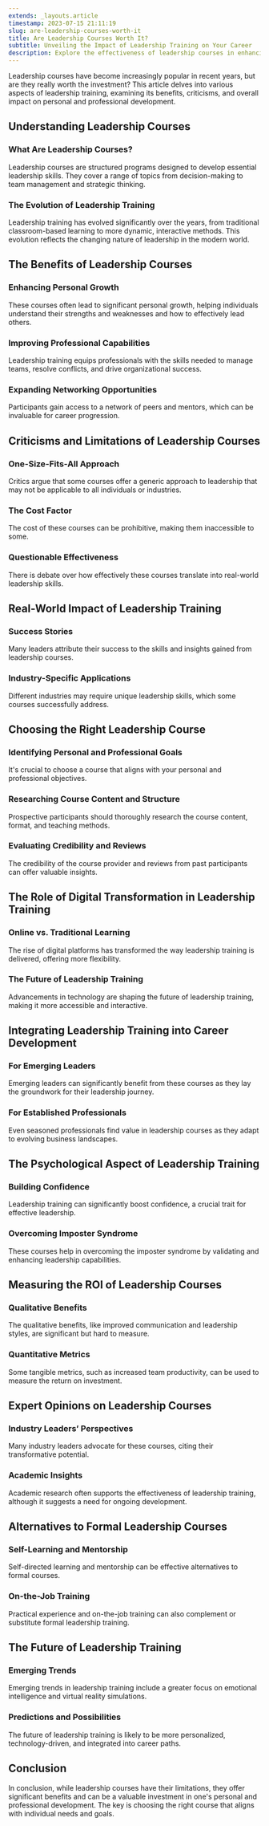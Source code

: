 ```yaml
---
extends: _layouts.article
timestamp: 2023-07-15 21:11:19
slug: are-leadership-courses-worth-it
title: Are Leadership Courses Worth It?
subtitle: Unveiling the Impact of Leadership Training on Your Career
description: Explore the effectiveness of leadership courses in enhancing personal and professional growth. Discover the benefits, limitations, and real-world applications of leadership training.
---
```

Leadership courses have become increasingly popular in recent years, but are they really worth the investment? This article delves into various aspects of leadership training, examining its benefits, criticisms, and overall impact on personal and professional development.

## Understanding Leadership Courses
### What Are Leadership Courses?
Leadership courses are structured programs designed to develop essential leadership skills. They cover a range of topics from decision-making to team management and strategic thinking.

### The Evolution of Leadership Training
Leadership training has evolved significantly over the years, from traditional classroom-based learning to more dynamic, interactive methods. This evolution reflects the changing nature of leadership in the modern world.

## The Benefits of Leadership Courses
### Enhancing Personal Growth
These courses often lead to significant personal growth, helping individuals understand their strengths and weaknesses and how to effectively lead others.

### Improving Professional Capabilities
Leadership training equips professionals with the skills needed to manage teams, resolve conflicts, and drive organizational success.

### Expanding Networking Opportunities
Participants gain access to a network of peers and mentors, which can be invaluable for career progression.

## Criticisms and Limitations of Leadership Courses
### One-Size-Fits-All Approach
Critics argue that some courses offer a generic approach to leadership that may not be applicable to all individuals or industries.

### The Cost Factor
The cost of these courses can be prohibitive, making them inaccessible to some.

### Questionable Effectiveness
There is debate over how effectively these courses translate into real-world leadership skills.

## Real-World Impact of Leadership Training
### Success Stories
Many leaders attribute their success to the skills and insights gained from leadership courses.

### Industry-Specific Applications
Different industries may require unique leadership skills, which some courses successfully address.

## Choosing the Right Leadership Course
### Identifying Personal and Professional Goals
It's crucial to choose a course that aligns with your personal and professional objectives.

### Researching Course Content and Structure
Prospective participants should thoroughly research the course content, format, and teaching methods.

### Evaluating Credibility and Reviews
The credibility of the course provider and reviews from past participants can offer valuable insights.

## The Role of Digital Transformation in Leadership Training


### Online vs. Traditional Learning
The rise of digital platforms has transformed the way leadership training is delivered, offering more flexibility.

### The Future of Leadership Training
Advancements in technology are shaping the future of leadership training, making it more accessible and interactive.

## Integrating Leadership Training into Career Development
### For Emerging Leaders
Emerging leaders can significantly benefit from these courses as they lay the groundwork for their leadership journey.

### For Established Professionals
Even seasoned professionals find value in leadership courses as they adapt to evolving business landscapes.

## The Psychological Aspect of Leadership Training
### Building Confidence
Leadership training can significantly boost confidence, a crucial trait for effective leadership.

### Overcoming Imposter Syndrome
These courses help in overcoming the imposter syndrome by validating and enhancing leadership capabilities.

## Measuring the ROI of Leadership Courses
### Qualitative Benefits
The qualitative benefits, like improved communication and leadership styles, are significant but hard to measure.

### Quantitative Metrics
Some tangible metrics, such as increased team productivity, can be used to measure the return on investment.

## Expert Opinions on Leadership Courses
### Industry Leaders’ Perspectives
Many industry leaders advocate for these courses, citing their transformative potential.

### Academic Insights
Academic research often supports the effectiveness of leadership training, although it suggests a need for ongoing development.

## Alternatives to Formal Leadership Courses
### Self-Learning and Mentorship
Self-directed learning and mentorship can be effective alternatives to formal courses.

### On-the-Job Training
Practical experience and on-the-job training can also complement or substitute formal leadership training.

## The Future of Leadership Training
### Emerging Trends
Emerging trends in leadership training include a greater focus on emotional intelligence and virtual reality simulations.

### Predictions and Possibilities
The future of leadership training is likely to be more personalized, technology-driven, and integrated into career paths.

## Conclusion
In conclusion, while leadership courses have their limitations, they offer significant benefits and can be a valuable investment in one's personal and professional development. The key is choosing the right course that aligns with individual needs and goals.
